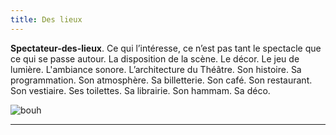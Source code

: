 ```yaml
---
title: Des lieux
---
```


**Spectateur-des-lieux**. Ce qui l’intéresse, ce n’est pas tant le spectacle que ce qui se passe autour. La disposition de la scène. Le décor. Le jeu de lumière. L'ambiance sonore. L’architecture du Théâtre. Son histoire. Sa programmation. Son atmosphère. Sa billetterie. Son café. Son restaurant. Son vestiaire. Ses toilettes. Sa librairie. Son hammam. Sa déco. 

 ![bouh](/content/images/04.png)
 
 ***
